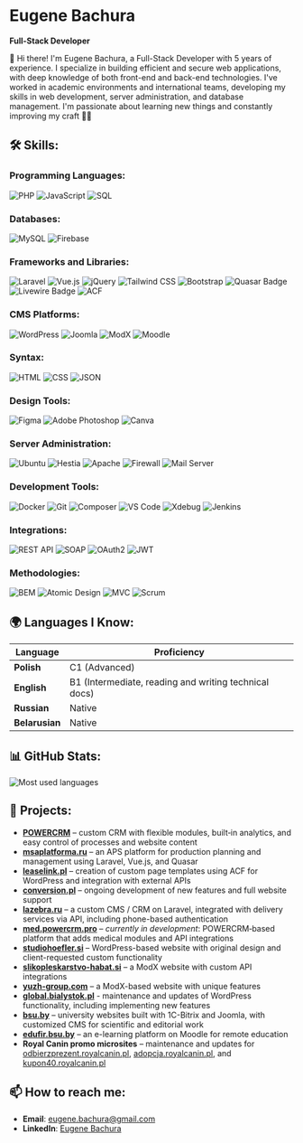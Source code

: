 # Eugene Bachura

**Full-Stack Developer**


👋 Hi there! I'm Eugene Bachura, a Full-Stack Developer with 5 years of experience. I specialize in building efficient and secure web applications, with deep knowledge of both front-end and back-end technologies. I've worked in academic environments and international teams, developing my skills in web development, server administration, and database management. I'm passionate about learning new things and constantly improving my craft 👨‍💻


## 🛠 Skills:

### **Programming Languages**:
![PHP](https://img.shields.io/badge/PHP-777BB4?style=for-the-badge&logo=php&logoColor=white)
![JavaScript](https://img.shields.io/badge/JavaScript-F7DF1E?style=for-the-badge&logo=javascript&logoColor=black)
![SQL](https://img.shields.io/badge/SQL-003B57?style=for-the-badge&logo=sqlite&logoColor=white)

### **Databases**:
![MySQL](https://img.shields.io/badge/MySQL-4479A1?style=for-the-badge&logo=mysql&logoColor=white)
![Firebase](https://img.shields.io/badge/Firebase-FFCA28?style=for-the-badge&logo=firebase&logoColor=black)

### **Frameworks and Libraries**:
![Laravel](https://img.shields.io/badge/Laravel-FF2D20?style=for-the-badge&logo=laravel&logoColor=white)
![Vue.js](https://img.shields.io/badge/Vue.js-4FC08D?style=for-the-badge&logo=vue.js&logoColor=white)
![jQuery](https://img.shields.io/badge/jQuery-0769AD?style=for-the-badge&logo=jquery&logoColor=white)
![Tailwind CSS](https://img.shields.io/badge/TailwindCSS-06B6D4?style=for-the-badge&logo=tailwind-css&logoColor=white)
![Bootstrap](https://img.shields.io/badge/Bootstrap-7952B3?style=for-the-badge&logo=bootstrap&logoColor=white)
![Quasar Badge](https://img.shields.io/badge/Quasar-050A14?logo=quasar&logoColor=fff&style=for-the-badge)
![Livewire Badge](https://img.shields.io/badge/Livewire-4E56A6?logo=livewire&logoColor=fff&style=for-the-badge)
![ACF](https://img.shields.io/badge/ACF-0284C7?style=for-the-badge&logo=wordpress&logoColor=white)

### **CMS Platforms**:
![WordPress](https://img.shields.io/badge/WordPress-21759B?style=for-the-badge&logo=wordpress&logoColor=white)
![Joomla](https://img.shields.io/badge/Joomla-F0A30A?style=for-the-badge&logo=joomla&logoColor=white)
![ModX](https://img.shields.io/badge/ModX-003B57?style=for-the-badge&logo=modx&logoColor=white)
![Moodle](https://img.shields.io/badge/Moodle-ff8200?style=for-the-badge&logo=moodle&logoColor=white)

### **Syntax**:
![HTML](https://img.shields.io/badge/HTML5-E34F26?style=for-the-badge&logo=html5&logoColor=white)
![CSS](https://img.shields.io/badge/CSS3-1572B6?style=for-the-badge&logo=css3&logoColor=white)
![JSON](https://img.shields.io/badge/JSON-000000?style=for-the-badge&logo=json&logoColor=white)

### **Design Tools**:
![Figma](https://img.shields.io/badge/Figma-F24E1E?style=for-the-badge&logo=figma&logoColor=white)
![Adobe Photoshop](https://img.shields.io/badge/Adobe%20Photoshop-31A8FF?style=for-the-badge&logo=adobe-photoshop&logoColor=white)
![Canva](https://img.shields.io/badge/Canva-00C4CC?style=for-the-badge&logo=canva&logoColor=white)

### **Server Administration**:
![Ubuntu](https://img.shields.io/badge/Ubuntu-E95420?style=for-the-badge&logo=ubuntu&logoColor=white)
![Hestia](https://img.shields.io/badge/Hestia-4CAF50?style=for-the-badge&logo=linode&logoColor=white)
![Apache](https://img.shields.io/badge/Apache-D22128?style=for-the-badge&logo=apache&logoColor=white)
![Firewall](https://img.shields.io/badge/Firewall-228B22?style=for-the-badge&logo=datadog&logoColor=white)
![Mail Server](https://img.shields.io/badge/Mail%20Server-EA4335?style=for-the-badge&logo=gmail&logoColor=white)

### **Development Tools**:
![Docker](https://img.shields.io/badge/Docker-2496ED?style=for-the-badge&logo=docker&logoColor=white)
![Git](https://img.shields.io/badge/Git-F05032?style=for-the-badge&logo=git&logoColor=white)
![Composer](https://img.shields.io/badge/Composer-885630?style=for-the-badge&logo=composer&logoColor=white)
![VS Code](https://img.shields.io/badge/VS%20Code-007ACC?style=for-the-badge&logo=visual-studio-code&logoColor=white)
![Xdebug](https://img.shields.io/badge/Xdebug-007ACC?style=for-the-badge&logo=php&logoColor=white)
![Jenkins](https://img.shields.io/badge/Jenkins-D24939?style=for-the-badge&logo=jenkins&logoColor=white)

### **Integrations**:
![REST API](https://img.shields.io/badge/REST-02569B?style=for-the-badge&logo=rest&logoColor=white)
![SOAP](https://img.shields.io/badge/SOAP-FF2D20?style=for-the-badge&logo=laravel&logoColor=white)
![OAuth2](https://img.shields.io/badge/OAuth2-000000?style=for-the-badge&logo=oauth&logoColor=white)
![JWT](https://img.shields.io/badge/JWT-000000?style=for-the-badge&logo=jwt&logoColor=white)

### **Methodologies**:
![BEM](https://img.shields.io/badge/BEM-00D9FF?style=for-the-badge&logo=bem&logoColor=white)
![Atomic Design](https://img.shields.io/badge/Atomic%20Design-FF5722?style=for-the-badge)
![MVC](https://img.shields.io/badge/MVC-2C3E50?style=for-the-badge&logo=symfony&logoColor=white)
![Scrum](https://img.shields.io/badge/Scrum-6DB33F?style=for-the-badge&logo=scrum&logoColor=white)


## 🌍 Languages I Know:

| Language          | Proficiency                                         |
|-------------------|-----------------------------------------------------|
| **Polish**        | C1 (Advanced)                                       |
| **English**       | B1 (Intermediate, reading and writing technical docs) |
| **Russian**       | Native                                              |
| **Belarusian**    | Native                                              |


## 📊 GitHub Stats:

<p align="left">
  <img src="https://github-readme-stats.vercel.app/api/top-langs/?username=EugeneBachura&layout=compact" alt="Most used languages">
</p>



## 🔗 Projects:

- **[POWERCRM](https://www.hauerpower.com/systemy-crm-oprogramowanie-dla-firm)** – custom CRM with flexible modules, built‑in analytics, and easy control of processes and website content  
- **[msaplatforma.ru](http://msaplatforma.ru/)** – an APS platform for production planning and management using Laravel, Vue.js, and Quasar
- **[leaselink.pl](http://leaselink.pl/)** – creation of custom page templates using ACF for WordPress and integration with external APIs
- **[conversion.pl](https://conversion.pl/)** – ongoing development of new features and full website support
- **[lazebra.ru](http://lazebra.ru/)** – a custom CMS / CRM on Laravel, integrated with delivery services via API, including phone-based authentication
- **[med.powercrm.pro](https://med.powercrm.pro/)** – *currently in development*: POWERCRM‑based platform that adds medical modules and API integrations  
- **[studiohoefler.si](http://studiohoefler.si/)** – WordPress-based website with original design and client-requested custom functionality
- **[slikopleskarstvo-habat.si](http://slikopleskarstvo-habat.si/)** – a ModX website with custom API integrations
- **[yuzh-group.com](http://yuzh-group.com/)** – a ModX-based website with unique features
- **[global.bialystok.pl](https://global.bialystok.pl/)** - maintenance and updates of WordPress functionality, including implementing new features
- **[bsu.by](http://bsu.by/)** – university websites built with 1C-Bitrix and Joomla, with customized CMS for scientific and editorial work
- **[edufir.bsu.by](http://edufir.bsu.by/)** – an e-learning platform on Moodle for remote education
- **Royal Canin promo microsites** – maintenance and updates for [odbierzprezent.royalcanin.pl](https://odbierzprezent.royalcanin.pl/), [adopcja.royalcanin.pl](https://adopcja.royalcanin.pl/), and [kupon40.royalcanin.pl](https://kupon40.royalcanin.pl/)


## 📫 How to reach me:
- **Email**: [eugene.bachura@gmail.com](mailto:eugene.bachura@gmail.com)
- **LinkedIn**: [Eugene Bachura](https://www.linkedin.com/in/eu-bachura/)

